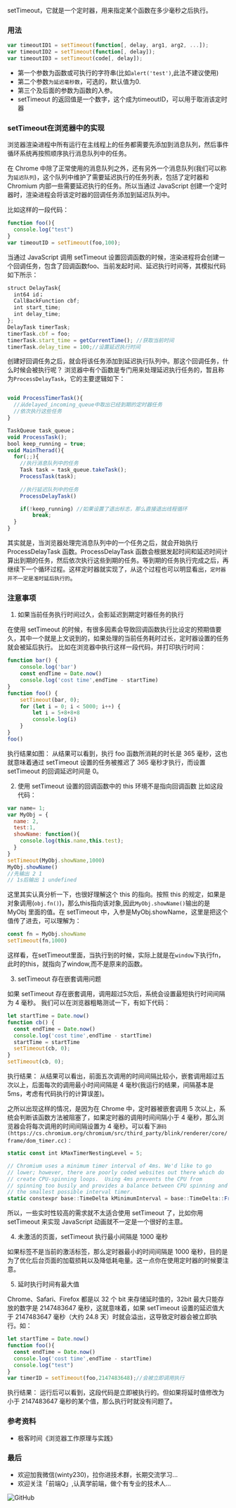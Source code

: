 setTimeout，它就是一个定时器，用来指定某个函数在多少毫秒之后执行。

### 用法
```js 
var timeoutID1 = setTimeout(function[, delay, arg1, arg2, ...]);
var timeoutID2 = setTimeout(function[, delay]);
var timeoutID3 = setTimeout(code[, delay]);
```
+ 第一个参数为函数或可执行的字符串(比如`alert('test')`,此法不建议使用)
+ 第二个参数`为延迟毫秒数`，可选的，默认值为0.
+ 第三个及后面的参数为函数的入参。
+ setTimeout 的返回值是一个数字，这个成为timeoutID，可以用于取消该定时器

### setTimeout在浏览器中的实现
浏览器渲染进程中所有运行在主线程上的任务都需要先添加到消息队列，然后事件循环系统再按照顺序执行消息队列中的任务。

在 Chrome 中除了正常使用的消息队列之外，还有另外一个消息队列(我们可以称为`延迟队列`)，这个队列中维护了需要延迟执行的任务列表，包括了定时器和 Chromium 内部一些需要延迟执行的任务。所以当通过 JavaScript 创建一个定时器时，渲染进程会将该定时器的回调任务添加到延迟队列中。

比如这样的一段代码：
```js
function foo(){
  console.log("test")
}
var timeoutID = setTimeout(foo,100);
```
当通过 JavaScript 调用 setTimeout 设置回调函数的时候，渲染进程将会创建一个回调任务，包含了回调函数foo、当前发起时间、延迟执行时间等，其模拟代码如下所示：
```js
struct DelayTask{
  int64 id；
  CallBackFunction cbf;
  int start_time;
  int delay_time;
};
DelayTask timerTask;
timerTask.cbf = foo;
timerTask.start_time = getCurrentTime(); //获取当前时间
timerTask.delay_time = 100;//设置延迟执行时间
```
创建好回调任务之后，就会将该任务添加到延迟执行队列中。那这个回调任务，什么时候会被执行呢？
浏览器中有个函数是专门用来处理延迟执行任务的，暂且称为`ProcessDelayTask`，它的主要逻辑如下：
```js

void ProcessTimerTask(){
  //从delayed_incoming_queue中取出已经到期的定时器任务
  //依次执行这些任务
}

TaskQueue task_queue；
void ProcessTask();
bool keep_running = true;
void MainTherad(){
  for(;;){
    //执行消息队列中的任务
    Task task = task_queue.takeTask();
    ProcessTask(task);
    
    //执行延迟队列中的任务
    ProcessDelayTask()

    if(!keep_running) //如果设置了退出标志，那么直接退出线程循环
        break; 
  }
}
```
其实就是，当浏览器处理完消息队列中的一个任务之后，就会开始执行 ProcessDelayTask 函数。ProcessDelayTask 函数会根据发起时间和延迟时间计算出到期的任务，然后依次执行这些到期的任务。等到期的任务执行完成之后，再继续下一个循环过程。这样定时器就实现了，从这个过程也可以明显看出，`定时器并不一定是准时延后执行的`。
### 注意事项
1. 如果当前任务执行时间过久，会影延迟到期定时器任务的执行

在使用 setTimeout 的时候，有很多因素会导致回调函数执行比设定的预期值要久，其中一个就是上文说到的，如果处理的当前任务耗时过长，定时器设置的任务就会被延后执行。
比如在浏览器中执行这样一段代码，并打印执行时间：
```js
function bar() {
    console.log('bar')
    const endTime = Date.now()
    console.log('cost time',endTime - startTime)
}
function foo() {
    setTimeout(bar, 0);
    for (let i = 0; i < 5000; i++) {
        let i = 5+8+8+8
        console.log(i)
    }
}
foo()
```
执行结果如图：
从结果可以看到，执行 foo 函数所消耗的时长是 365 毫秒，这也就意味着通过 setTimeout 设置的任务被推迟了 365 毫秒才执行，而设置 setTimeout 的回调延迟时间是 0。

2. 使用 setTimeout 设置的回调函数中的 this 环境不是指向回调函数
比如这段代码：
```js
var name= 1;
var MyObj = {
  name: 2,
  test:1,
  showName: function(){
    console.log(this.name,this.test);
  }
}
setTimeout(MyObj.showName,1000)
MyObj.showName()
//先输出 2 1
// 1s后输出 1 undefined 
```
这里其实认真分析一下，也很好理解这个 this 的指向。按照 this 的规定，如果是对象调用(`obj.fn()`)，那么this指向该对象,因此`MyObj.showName()`输出的是 MyObj 里面的值。在 setTimeout 中，入参是MyObj.showName，这里是把这个值传了进去，可以理解为：
```js
const fn = MyObj.showName
setTimeout(fn,1000)
```
这样看，在setTimeout里面，当执行到的时候，实际上就是在`window`下执行fn，此时的this，就指向了window,而不是原来的函数。

3. setTimeout 存在嵌套调用问题

如果 setTimeout 存在嵌套调用，调用超过5次后，系统会设置最短执行时间间隔为 4 毫秒。
我们可以在浏览器粗略测试一下，有如下代码：
```js
let startTime = Date.now()
function cb() { 
  const endTime = Date.now()
  console.log('cost time',endTime - startTime)
  startTime = startTime
  setTimeout(cb, 0); 
}
setTimeout(cb, 0);
```
执行结果：
从结果可以看出，前面五次调用的时间间隔比较小，嵌套调用超过五次以上，后面每次的调用最小时间间隔是 4 毫秒(我运行的结果，间隔基本是 5ms，考虑有代码执行的计算误差)。

之所以出现这样的情况，是因为在 Chrome 中，定时器被嵌套调用 5 次以上，系统会判断该函数方法被阻塞了，如果定时器的调用时间间隔小于 4 毫秒，那么浏览器会将每次调用的时间间隔设置为 4 毫秒。可以看下`源码(https://cs.chromium.org/chromium/src/third_party/blink/renderer/core/frame/dom_timer.cc)：`
```js
static const int kMaxTimerNestingLevel = 5;

// Chromium uses a minimum timer interval of 4ms. We'd like to go
// lower; however, there are poorly coded websites out there which do
// create CPU-spinning loops.  Using 4ms prevents the CPU from
// spinning too busily and provides a balance between CPU spinning and
// the smallest possible interval timer.
static constexpr base::TimeDelta kMinimumInterval = base::TimeDelta::FromMilliseconds(4);
```
所以，一些实时性较高的需求就不太适合使用 setTimeout 了，比如你用 setTimeout 来实现 JavaScript 动画就不一定是一个很好的主意。

4. 未激活的页面，setTimeout 执行最小间隔是 1000 毫秒

如果标签不是当前的激活标签，那么定时器最小的时间间隔是 1000 毫秒，目的是为了优化后台页面的加载损耗以及降低耗电量。这一点你在使用定时器的时候要注意。

5. 延时执行时间有最大值

Chrome、Safari、Firefox 都是以 32 个 bit 来存储延时值的，32bit 最大只能存放的数字是 2147483647 毫秒，这就意味着，如果 setTimeout 设置的延迟值大于 2147483647 毫秒（大约 24.8 天）时就会溢出，这导致定时器会被立即执行。如：
```js
let startTime = Date.now()
function foo(){
  const endTime = Date.now()
  console.log('cost time',endTime - startTime)
  console.log("test")
}
var timerID = setTimeout(foo,2147483648);//会被立即调用执行
```
执行结果：
运行后可以看到，这段代码是立即被执行的。但如果将延时值修改为小于 2147483647 毫秒的某个值，那么执行时就没有问题了。

### 参考资料
+ 极客时间《浏览器工作原理与实践》

### 最后
+ 欢迎加我微信(winty230)，拉你进技术群，长期交流学习...
+ 欢迎关注「前端Q」,认真学前端，做个有专业的技术人...

![GitHub](https://raw.githubusercontent.com/LuckyWinty/blog/master/images/gzh/1571395642.png)